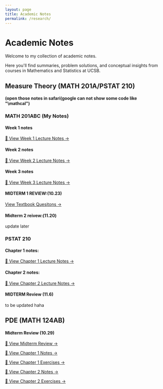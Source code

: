 ```yaml
---
layout: page
title: Academic Notes
permalink: /research/
---
```


# Academic Notes

Welcome to my collection of academic notes. 

Here you'll find summaries, problem solutions, and conceptual insights from courses in Mathematics and Statistics at UCSB.


## Measure Theory (MATH 201A/PSTAT 210)

#### (open those notes in safari(google can not show some code like "\mathcal")

### MATH 201ABC (My Notes)

#### Week 1 notes
[📘 View Week 1 Lecture Notes →](/assets/MATH201A_Week1_Lecture.html)

#### Week 2 notes
[📘 View Week 2 Lecture Notes →](/assets/MATH201A_Week2_Lecture.html)

#### Week 3 notes
[📘 View Week 3 Lecture Notes →](/assets/MATH201A_Week3_Lecture.html)

#### MIDTERM 1 REVIEW:(10.23)
[ View Textbook Quesitons →](/assets/MATH201A_Chapter1_TEXTBOOK_Question.pdf)

#### Midterm 2 reivew:(11.20)
update later

### PSTAT 210

#### Chapter 1 notes:
[📘 View Chapter 1 Lecture Notes →](/assets/PSTAT210_Ch1.html)

#### Chapter 2 notes:
[📘 View Chapter 2 Lecture Notes →](/assets/PSTAT210_Ch2.html)

#### MIDTERM Review (11.6)
to be updated haha

## PDE (MATH 124AB)

#### Midterm Review (10.29)
[📘 View Midterm Review →](/assets/MATH124A_Midterm_review.html)

[📘 View Chapter 1 Notes →](/assets/PDE_Chapter_1.html)

[📘 View Chapter 1 Exercises →](/assets/PDE_Chapter_1_Exercises.pdf)

[📘 View Chapter 2 Notes →](/assets/PDE_Chapter_2.html)

[📘 View Chapter 2 Exercises →](/assets/PDE_Chapter_2_Exercises.pdf)



